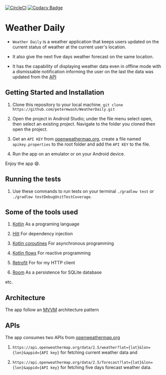 
[![CircleCI](https://circleci.com/gh/petermwash/WeatherDaily/tree/develop.svg?style=svg)](https://circleci.com/gh/petermwash/WeatherDaily/tree/develop)
[![Codacy Badge](https://app.codacy.com/project/badge/Grade/2cbb0ce1dbde4e409ae1a95c18466b8c)](https://www.codacy.com/gh/petermwash/WeatherDaily/dashboard?utm_source=github.com&amp;utm_medium=referral&amp;utm_content=petermwash/WeatherDaily&amp;utm_campaign=Badge_Grade)


# Weather Daily

 - `Weather Daily` is a weather application that keeps users updated on the current status of weather at the current user's location. 
 
- It also give the next five days weather forecast on the same location. 
 
- It has the capability of displaying weather data even in offline mode with a dismissable notification informing the user on the last the data was updated from the [API](https://openweathermap.org/)



## Getting Started and Installation

1. Clone this repository to your local machine.
   `git clone https://github.com/petermwash/WeatherDaily.git`

2. Open the project in Android Studio; under the file menu select open, then select an existing project. Navigate to the folder you cloned then open the project.

4. Get an `API KEY` from [openweathermap.org](https://openweathermap.org/), create a file named `apikey.properties` to the root folder and add the `API KEY` to the file.

5. Run the app on an emulator or on your Android device.

Enjoy the app 😄.



## Running the tests

1. Use these commands to run tests on your terminal
   `./gradlew test` or `./gradlew testDebugUnitTestCoverage`.



## Some of the tools used

1. [Kotlin](https://kotlinlang.org/) As a programing language

2. [Hilt](https://developer.android.com/training/dependency-injection/hilt-android) For dependency injection

3. [Kotlin coroutines](https://developer.android.com/kotlin/coroutines) For asynchronous programming

4. [Kotlin flows](https://developer.android.com/kotlin/flow) For reactive programming
   
5. [Retrofit](https://square.github.io/retrofit/) For for my HTTP client

6. [Room](https://developer.android.com/jetpack/androidx/releases/room) As a persistence for SQLite database

etc.



## Architecture

The app follow an [MVVM](https://developer.android.com/jetpack/guide) architecture pattern



## APIs

The app consumes two APIs from [openweathermap.org](https://openweathermap.org/)

1. `https://api.openweathermap.org/data/2.5/weather?lat={lat}&lon={lon}&appid={API key}` for fetching current weather data and

2. `https://api.openweathermap.org/data/2.5/forecast?lat={lat}&lon={lon}&appid={API key}` for fetching five days forecast weather data.
